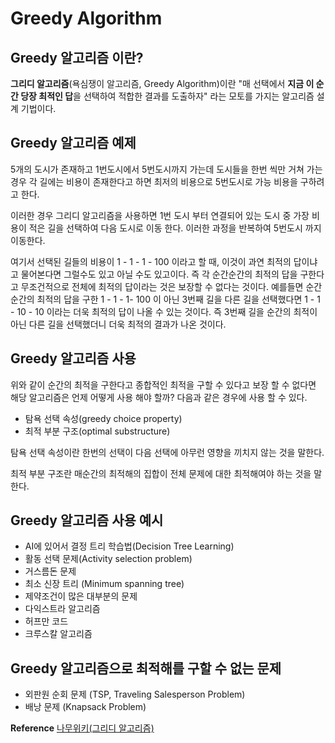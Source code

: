 # Greedy Algorithm

## Greedy 알고리즘 이란?

 **그리디 알고리즘**(욕심쟁이 알고리즘, Greedy Algorithm)이란 "매 선택에서 **지금 이 순간 당장 최적인 답**을 선택하여 적합한 결과를 도출하자" 라는 모토를 가지는 알고리즘 설계 기법이다. 



## Greedy 알고리즘 예제

5개의 도시가 존재하고 1번도시에서 5번도시까지 가는데 도시들을 한번 씩만 거쳐 가는 경우 각 길에는 비용이 존재한다고 하면 최저의 비용으로 5번도시로 가능 비용을 구하려고 한다. 

이러한 경우 그리디 알고리즘을 사용하면 1번 도시 부터 연결되어 있는 도시 중 가장 비용이 적은 길을 선택하여 다음 도시로 이동 한다. 이러한 과정을 반복하여 5번도시 까지 이동한다. 

여기서 선택된 길들의 비용이 1 - 1 - 1 - 100 이라고 할 때, 이것이 과연 최적의 답이냐고 물어본다면 그럴수도 있고 아닐 수도 있고이다. 즉 각 순간순간의 최적의 답을 구한다고 무조건적으로 전체에 최적의 답이라는 것은 보장할 수 없다는 것이다. 예를들면 순간순간의 최적의 답을 구한 1 - 1 - 1- 100 이 아닌 3번째 길을 다른 길을 선택했다면 1 - 1 - 10 - 10 이라는 더욱 최적의 답이 나올 수 있는 것이다. 즉 3번째 길을 순간의 최적이 아닌 다른 길을 선택했더니 더욱 최적의 결과가 나온 것이다. 



## Greedy 알고리즘 사용

위와 같이 순간의 최적을 구한다고 종합적인 최적을 구할 수 있다고 보장 할 수 없다면 해당 알고리즘은 언제 어떻게 사용 해야 할까? 다음과 같은 경우에 사용 할 수 있다.

- 탐욕 선택 속성(greedy choice property)
- 최적 부분 구조(optimal substructure)

탐욕 선택 속성이란 한번의 선택이 다음 선택에 아무런 영향을 끼치지 않는 것을 말한다.

최적 부분 구조란 매순간의 최적해의 집합이 전체 문제에 대한 최적해여야 하는 것을 말한다.



## Greedy 알고리즘 사용 예시

- AI에 있어서 결정 트리 학습법(Decision Tree Learning)
- 활동 선택 문제(Activity selection problem)
- 거스름돈 문제
- 최소 신장 트리 (Minimum spanning tree)
- 제약조건이 많은 대부분의 문제
- 다익스트라 알고리즘
- 허프만 코드
- 크루스칼 알고리즘



## Greedy 알고리즘으로 최적해를 구할 수 없는 문제

- 외판원 순회 문제 (TSP, Traveling Salesperson Problem)
- 배낭 문제 (Knapsack Problem)





**Reference** [나무위키(그리디 알고리즘)](https://namu.wiki/w/%EA%B7%B8%EB%A6%AC%EB%94%94%20%EC%95%8C%EA%B3%A0%EB%A6%AC%EC%A6%98)

